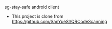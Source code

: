 sg-stay-safe android client
* This project is clone from https://github.com/SanYueSI/QRCodeScanning
